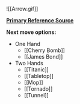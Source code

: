 ![[Arrow.gif]]

[**Primary Reference Source**](https://countryswingaz.com/2018/12/29/crossed-arm-slide/)

**Next move options:**
 - One Hand
	 - [[Cherry Bomb]]
	 - [[James Bond]]
 - Two Hands
	 - [[Titanic]]
	 - [[Tabletop]]
	 - [[Mop]]
	 - [[Tornado]]
	 - [[Tunnel]]
